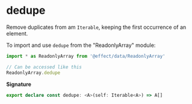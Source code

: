 # dedupe

Remove duplicates from am `Iterable`, keeping the first occurrence of an element.

To import and use `dedupe` from the "ReadonlyArray" module:

```ts
import * as ReadonlyArray from '@effect/data/ReadonlyArray'

// Can be accessed like this
ReadonlyArray.dedupe
```

**Signature**

```ts
export declare const dedupe: <A>(self: Iterable<A>) => A[]
```
